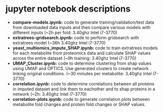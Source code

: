 # jupyter notebook descriptions

+ **compare-models.ipynb:** code to generate training/validation/test data from downloaded data inputs and then compare various models with different inputs (~2h per fold: 3.40ghz Intel i7-3770)
+ **extratrees-gridsearch.ipynb:** code to perform gridsearch with extratrees model (~36h 3.40ghz Intel i7-3770)
+ **yeast_multiomics_impute_SHAP.ipynb:** code to train extratrees models for each metabolite from proteomics data and calculate SHAP values across the entire dataset (~9h training: 3.40ghz Intel i7-3770) 
+ **UMAP_Cluster.ipynb:** code to determine clustering from shap values using UMAP and OPTICS. Use generated clusters to create network linking original conditions. (~30 minutes per metabolite: 3.40ghz Intel i7-3770)
+ **correlation.ipynb:** code to determine correlations between all proteins in imputed dataset and link them to eachother and to shap proteins in a network (~2h: 3.40ghz Intel i7-3770)
+ **correlation-plots.ipynb:** code to generate correlation plots between metabolite fold changes and protein fold changes or SHAP values.
